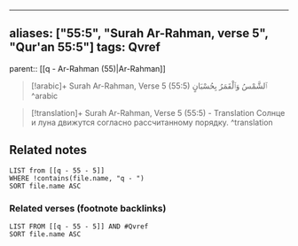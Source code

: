 
---
aliases: ["55:5", "Surah Ar-Rahman, verse 5", "Qur'an 55:5"]
tags: Qvref
---

parent:: [[q - Ar-Rahman (55)|Ar-Rahman]]

> [!arabic]+ Surah Ar-Rahman, Verse 5 (55:5)
> <span class="quran-arabic">ٱلشَّمْسُ وَٱلْقَمَرُ بِحُسْبَانٍ</span>
^arabic

> [!translation]+ Surah Ar-Rahman, Verse 5 (55:5) - Translation
> Солнце и луна движутся согласно рассчитанному порядку.
^translation



## Related notes
```dataview
LIST from [[q - 55 - 5]]
WHERE !contains(file.name, "q - ")
SORT file.name ASC
```

### Related verses (footnote backlinks)
```dataview
LIST FROM [[q - 55 - 5]] AND #Qvref
SORT file.name ASC
```

